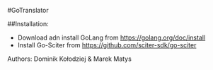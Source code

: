#GoTranslator

##Installation:
- Download adn install GoLang from https://golang.org/doc/install
- Install Go-Sciter from https://github.com/sciter-sdk/go-sciter



Authors: Dominik Kołodziej & Marek Matys